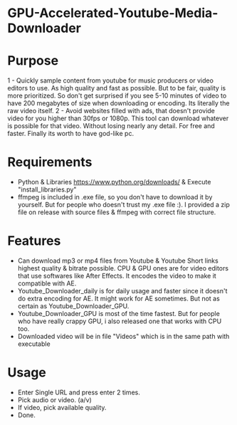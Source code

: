 # GPU-Accelerated-Youtube-Media-Downloader

# Purpose
1 - Quickly sample content from youtube for music producers or video editors to use. As high quality and fast as possible. But to be fair, quality is more prioritized. So don't get surprised if you see 5-10 minutes of video to have 200 megabytes of size when downloading or encoding. Its literally the raw video itself.
2 - Avoid websites filled with ads, that doesn't provide video for you higher than 30fps or 1080p. This tool can download whatever is possible for that video. Without losing nearly any detail. For free and faster. Finally its worth to have god-like pc.

# Requirements
- Python & Libraries https://www.python.org/downloads/ & Execute "install_libraries.py"
- ffmpeg is included in .exe file, so you don't have to download it by yourself. But for people who doesn't trust my .exe file :). I provided a zip file on release with source files & ffmpeg with correct file structure.

# Features
- Can download mp3 or mp4 files from Youtube & Youtube Short links highest quality & bitrate possible. CPU & GPU ones are for video editors that use softwares like After Effects. It encodes the video to make it compatible with AE.
- Youtube_Downloader_daily is for daily usage and faster since it doesn't do extra encoding for AE. It might work for AE sometimes. But not as certain as Youtube_Downloader_GPU.
- Youtube_Downloader_GPU is most of the time fastest. But for people who have really crappy GPU, i also released one that works with CPU too.
- Downloaded video will be in file "Videos" which is in the same path with executable

# Usage
- Enter Single URL and press enter 2 times.
- Pick audio or video. (a/v)
- If video, pick available quality.
- Done.
